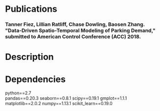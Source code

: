 # Publications
### Tanner Fiez, Lillian Ratliff, Chase Dowling, Baosen Zhang. "Data-Driven Spatio-Temporal Modeling of Parking Demand," submitted to American Control Conference (ACC) 2018.

# Description

# Dependencies
python==2.7  
pandas==0.20.3 
seaborn==0.8.1 
scipy==0.19.1 
gmplot==1.1.1 
matplotlib==2.0.2 
numpy==1.13.1 
scikit_learn==0.19.0
